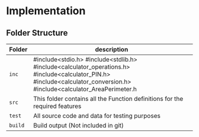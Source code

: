 # Implementation

## Folder Structure
Folder        | description
--------------| ----------------------------------------------
`inc`         | #include<stdio.h>  #include<stdlib.h>  #include<calculator_operations.h>  #include<calculator_PIN.h> #include<calculator_conversion.h>  #include<calculator_AreaPerimeter.h               
`src`         | This folder contains all the Function definitions for the required features
`test`        | All source code and data for testing purposes
`build`       | Build output (Not included in git)
